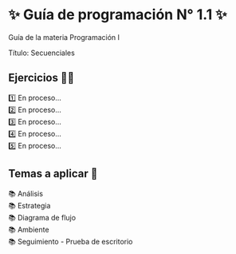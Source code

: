 <h1 align="left">✨ Guía de programación N° 1.1 ✨ </h1>
<p align="left">Guía de la materia Programación I</p>
<p align="left">Título: Secuenciales</p>
<h2 align="left">Ejercicios 💪🏻</h2>
<p align="left">1️⃣ En proceso...<br>2️⃣ En proceso...<br>3️⃣ En proceso...<br>4️⃣ En proceso...<br>5️⃣ En proceso...</p>
<h2 align="left">Temas a aplicar 📓</h2>
<p align="left">📚 Análisis <br>📚 Estrategia<br>📚 Diagrama de flujo<br>📚 Ambiente<br>📚 Seguimiento - Prueba de escritorio</p>
